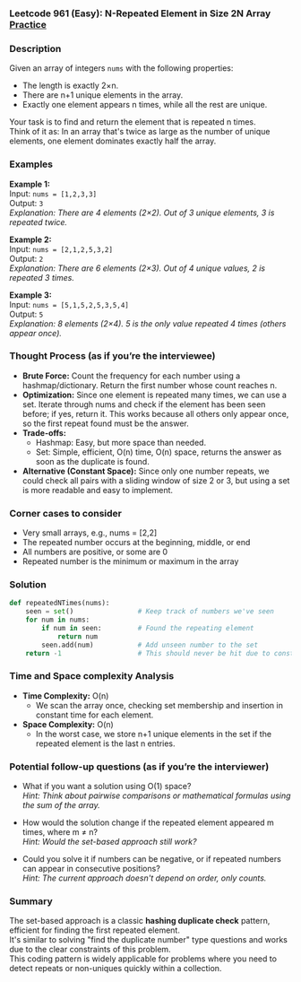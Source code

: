 ### Leetcode 961 (Easy): N-Repeated Element in Size 2N Array [Practice](https://leetcode.com/problems/n-repeated-element-in-size-2n-array)

### Description  
Given an array of integers `nums` with the following properties:
- The length is exactly 2×n.
- There are n+1 unique elements in the array.
- Exactly one element appears n times, while all the rest are unique.

Your task is to find and return the element that is repeated n times.  
Think of it as: In an array that's twice as large as the number of unique elements, one element dominates exactly half the array.

### Examples  

**Example 1:**  
Input: `nums = [1,2,3,3]`  
Output: `3`  
*Explanation: There are 4 elements (2×2). Out of 3 unique elements, 3 is repeated twice.*

**Example 2:**  
Input: `nums = [2,1,2,5,3,2]`  
Output: `2`  
*Explanation: There are 6 elements (2×3). Out of 4 unique values, 2 is repeated 3 times.*

**Example 3:**  
Input: `nums = [5,1,5,2,5,3,5,4]`  
Output: `5`  
*Explanation: 8 elements (2×4). 5 is the only value repeated 4 times (others appear once).*

### Thought Process (as if you’re the interviewee)  
- **Brute Force:** Count the frequency for each number using a hashmap/dictionary. Return the first number whose count reaches n.  
- **Optimization:** Since one element is repeated many times, we can use a set. Iterate through nums and check if the element has been seen before; if yes, return it. This works because all others only appear once, so the first repeat found must be the answer.
- **Trade-offs:**  
  - Hashmap: Easy, but more space than needed.  
  - Set: Simple, efficient, O(n) time, O(n) space, returns the answer as soon as the duplicate is found.
- **Alternative (Constant Space):** Since only one number repeats, we could check all pairs with a sliding window of size 2 or 3, but using a set is more readable and easy to implement.

### Corner cases to consider  
- Very small arrays, e.g., nums = [2,2]
- The repeated number occurs at the beginning, middle, or end
- All numbers are positive, or some are 0
- Repeated number is the minimum or maximum in the array

### Solution

```python
def repeatedNTimes(nums):
    seen = set()                # Keep track of numbers we've seen
    for num in nums:
        if num in seen:         # Found the repeating element
            return num
        seen.add(num)           # Add unseen number to the set
    return -1                   # This should never be hit due to constraints
```

### Time and Space complexity Analysis  

- **Time Complexity:** O(n)
  - We scan the array once, checking set membership and insertion in constant time for each element.
- **Space Complexity:** O(n)
  - In the worst case, we store n+1 unique elements in the set if the repeated element is the last n entries.

### Potential follow-up questions (as if you’re the interviewer)  

- What if you want a solution using O(1) space?  
  *Hint: Think about pairwise comparisons or mathematical formulas using the sum of the array.*

- How would the solution change if the repeated element appeared m times, where m ≠ n?  
  *Hint: Would the set-based approach still work?*

- Could you solve it if numbers can be negative, or if repeated numbers can appear in consecutive positions?  
  *Hint: The current approach doesn't depend on order, only counts.*

### Summary
The set-based approach is a classic **hashing duplicate check** pattern, efficient for finding the first repeated element.  
It's similar to solving "find the duplicate number" type questions and works due to the clear constraints of this problem.  
This coding pattern is widely applicable for problems where you need to detect repeats or non-uniques quickly within a collection.